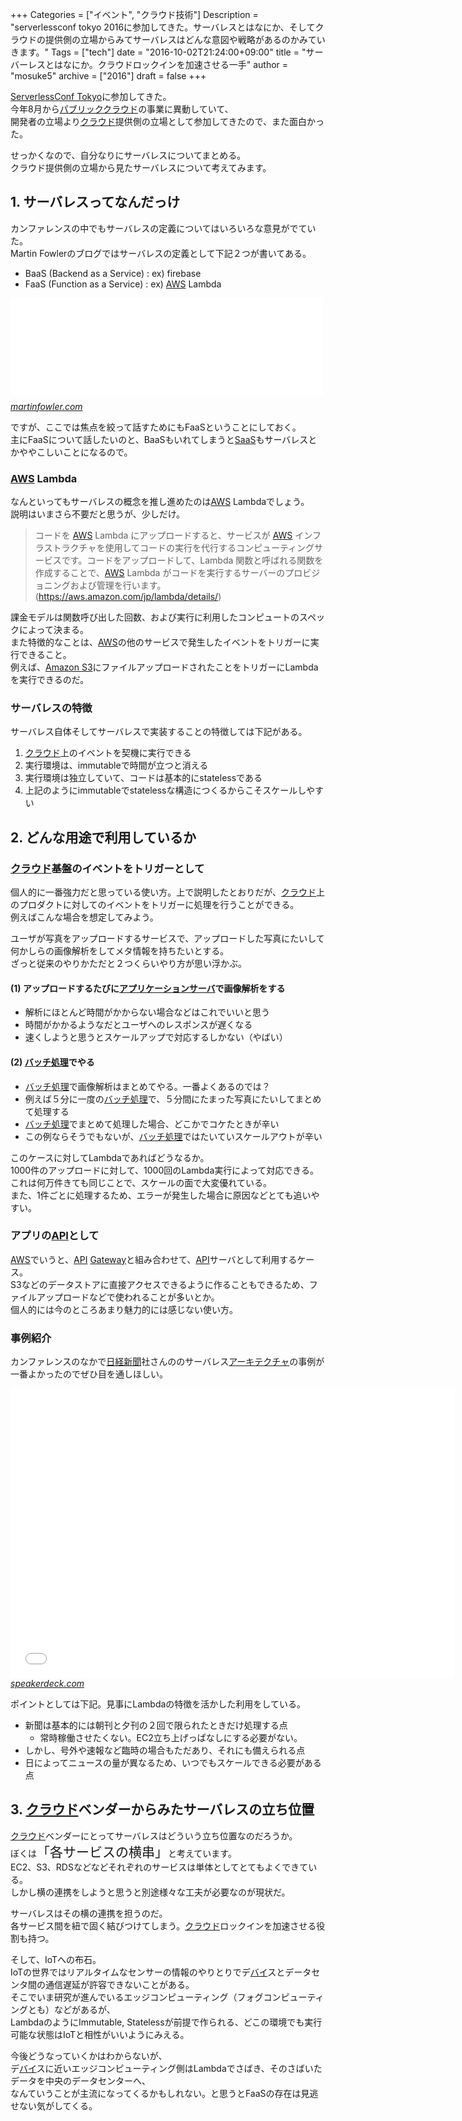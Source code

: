 +++
Categories = ["イベント", "クラウド技術"]
Description = "serverlessconf tokyo 2016に参加してきた。サーバレスとはなにか、そしてクラウドの提供側の立場からみてサーバレスはどんな意図や戦略があるのかみていきます。"
Tags = ["tech"]
date = "2016-10-02T21:24:00+09:00"
title = "サーバーレスとはなにか。クラウドロックインを加速させる一手"
author = "mosuke5"
archive = ["2016"]
draft = false
+++

<body>
<p><a href="http://tokyo.serverlessconf.io/">ServerlessConf Tokyo</a>に参加してきた。<br>
今年8月から<a class="keyword" href="http://d.hatena.ne.jp/keyword/%A5%D1%A5%D6%A5%EA%A5%C3%A5%AF%A5%AF%A5%E9%A5%A6%A5%C9">パブリッククラウド</a>の事業に異動していて、<br>
開発者の立場より<a class="keyword" href="http://d.hatena.ne.jp/keyword/%A5%AF%A5%E9%A5%A6%A5%C9">クラウド</a>提供側の立場として参加してきたので、また面白かった。</p>

<p>せっかくなので、自分なりにサーバレスについてまとめる。<br>
クラウド提供側の立場から見たサーバレスについて考えてみます。</p>
<!--more-->

<h2>1. サーバレスってなんだっけ</h2>

<p>カンファレンスの中でもサーバレスの定義についてはいろいろな意見がでていた。<br>
Martin Fowlerのブログではサーバレスの定義として下記２つが書いてある。</p>

<ul>
<li>BaaS (Backend as a Service) : ex) firebase</li>
<li>FaaS (Function as a Service) : ex) <a class="keyword" href="http://d.hatena.ne.jp/keyword/AWS">AWS</a> Lambda</li>
</ul>


<p><iframe src="//hatenablog-parts.com/embed?url=http%3A%2F%2Fmartinfowler.com%2Farticles%2Fserverless.html" title="Serverless Architectures" class="embed-card embed-webcard" scrolling="no" frameborder="0" style="display: block; width: 100%; height: 155px; max-width: 500px; margin: 10px 0px;"></iframe><cite class="hatena-citation"><a href="http://martinfowler.com/articles/serverless.html">martinfowler.com</a></cite></p>

<p>ですが、ここでは焦点を絞って話すためにもFaaSということにしておく。<br>
主にFaaSについて話したいのと、BaaSもいれてしまうと<a class="keyword" href="http://d.hatena.ne.jp/keyword/SaaS">SaaS</a>もサーバレスとかややこしいことになるので。</p>

<h3>
<a class="keyword" href="http://d.hatena.ne.jp/keyword/AWS">AWS</a> Lambda</h3>

<p>なんといってもサーバレスの概念を推し進めたのは<a class="keyword" href="http://d.hatena.ne.jp/keyword/AWS">AWS</a> Lambdaでしょう。<br>
説明はいまさら不要だと思うが、少しだけ。</p>

<blockquote><p>コードを <a class="keyword" href="http://d.hatena.ne.jp/keyword/AWS">AWS</a> Lambda にアップロードすると、サービスが <a class="keyword" href="http://d.hatena.ne.jp/keyword/AWS">AWS</a> インフラストラクチャを使用してコードの実行を代行するコンピューティングサービスです。コードをアップロードして、Lambda 関数と呼ばれる関数を作成することで、<a class="keyword" href="http://d.hatena.ne.jp/keyword/AWS">AWS</a> Lambda がコードを実行するサーバーのプロビジョニングおよび管理を行います。(<a href="https://aws.amazon.com/jp/lambda/details/">https://aws.amazon.com/jp/lambda/details/</a>)</p></blockquote>

<p>課金モデルは関数呼び出した回数、および実行に利用したコンピュートのスペックによって決まる。<br>
また特徴的なことは、<a class="keyword" href="http://d.hatena.ne.jp/keyword/AWS">AWS</a>の他のサービスで発生したイベントをトリガーに実行できること。<br>
例えば、<a class="keyword" href="http://d.hatena.ne.jp/keyword/Amazon%20S3">Amazon S3</a>にファイルアップロードされたことをトリガーにLambdaを実行できるのだ。</p>

<h3>サーバレスの特徴</h3>

<p>サーバレス自体そしてサーバレスで実装することの特徴しては下記がある。</p>

<ol>
<li>
<a class="keyword" href="http://d.hatena.ne.jp/keyword/%A5%AF%A5%E9%A5%A6%A5%C9">クラウド</a>上のイベントを契機に実行できる</li>
<li>実行環境は、immutableで時間が立つと消える</li>
<li>実行環境は独立していて、コードは基本的にstatelessである</li>
<li>上記のようにimmutableでstatelessな構造につくるからこそスケールしやすい</li>
</ol>


<h2>2. どんな用途で利用しているか</h2>

<h3>
<a class="keyword" href="http://d.hatena.ne.jp/keyword/%A5%AF%A5%E9%A5%A6%A5%C9">クラウド</a>基盤のイベントをトリガーとして</h3>

<p>個人的に一番強力だと思っている使い方。上で説明したとおりだが、<a class="keyword" href="http://d.hatena.ne.jp/keyword/%A5%AF%A5%E9%A5%A6%A5%C9">クラウド</a>上のプロダクトに対してのイベントをトリガーに処理を行うことができる。<br>
例えばこんな場合を想定してみよう。</p>

<p>ユーザが写真をアップロードするサービスで、アップロードした写真にたいして何かしらの画像解析をしてメタ情報を持ちたいとする。<br>
ざっと従来のやりかただと２つくらいやり方が思い浮かぶ。</p>

<h4>(1) アップロードするたびに<a class="keyword" href="http://d.hatena.ne.jp/keyword/%A5%A2%A5%D7%A5%EA%A5%B1%A1%BC%A5%B7%A5%E7%A5%F3%A5%B5%A1%BC%A5%D0">アプリケーションサーバ</a>で画像解析をする</h4>

<ul>
<li>解析にほとんど時間がかからない場合などはこれでいいと思う</li>
<li>時間がかかるようなだとユーザへのレスポンスが遅くなる</li>
<li>速くしようと思うとスケールアップで対応するしかない（やばい）</li>
</ul>


<h4>(2) <a class="keyword" href="http://d.hatena.ne.jp/keyword/%A5%D0%A5%C3%A5%C1%BD%E8%CD%FD">バッチ処理</a>でやる</h4>

<ul>
<li>
<a class="keyword" href="http://d.hatena.ne.jp/keyword/%A5%D0%A5%C3%A5%C1%BD%E8%CD%FD">バッチ処理</a>で画像解析はまとめてやる。一番よくあるのでは？</li>
<li>例えば５分に一度の<a class="keyword" href="http://d.hatena.ne.jp/keyword/%A5%D0%A5%C3%A5%C1%BD%E8%CD%FD">バッチ処理</a>で、５分間にたまった写真にたいしてまとめて処理する</li>
<li>
<a class="keyword" href="http://d.hatena.ne.jp/keyword/%A5%D0%A5%C3%A5%C1%BD%E8%CD%FD">バッチ処理</a>でまとめて処理した場合、どこかでコケたときが辛い</li>
<li>この例ならそうでもないが、<a class="keyword" href="http://d.hatena.ne.jp/keyword/%A5%D0%A5%C3%A5%C1%BD%E8%CD%FD">バッチ処理</a>ではたいていスケールアウトが辛い</li>
</ul>


<p>このケースに対してLambdaであればどうなるか。<br>
1000件のアップロードに対して、1000回のLambda実行によって対応できる。<br>
これは何万件きても同じことで、スケールの面で大変優れている。<br>
また、1件ごとに処理するため、エラーが発生した場合に原因などとても追いやすい。</p>

<h3>アプリの<a class="keyword" href="http://d.hatena.ne.jp/keyword/API">API</a>として</h3>

<p><a class="keyword" href="http://d.hatena.ne.jp/keyword/AWS">AWS</a>でいうと、<a class="keyword" href="http://d.hatena.ne.jp/keyword/API">API</a> <a class="keyword" href="http://d.hatena.ne.jp/keyword/Gateway">Gateway</a>と組み合わせて、<a class="keyword" href="http://d.hatena.ne.jp/keyword/API">API</a>サーバとして利用するケース。<br>
S3などのデータストアに直接アクセスできるように作ることもできるため、ファイルアップロードなどで使われることが多いとか。<br>
個人的には今のところあまり魅力的には感じない使い方。</p>

<h3>事例紹介</h3>

<p>カンファレンスのなかで<a class="keyword" href="http://d.hatena.ne.jp/keyword/%C6%FC%B7%D0%BF%B7%CA%B9">日経新聞</a>社さんののサーバレス<a class="keyword" href="http://d.hatena.ne.jp/keyword/%A5%A2%A1%BC%A5%AD%A5%C6%A5%AF%A5%C1%A5%E3">アーキテクチャ</a>の事例が一番よかったのでぜひ目を通しほしい。</p>

<p><iframe allowfullscreen="true" allowtransparency="true" frameborder="0" height="463" id="talk_frame_361815" mozallowfullscreen="true" src="//speakerdeck.com/player/b4286c46056c404cbd272e253033d0df" style="border:0; padding:0; margin:0; background:transparent;" webkitallowfullscreen="true" width="710"></iframe><cite class="hatena-citation"><a href="https://speakerdeck.com/ikait/serverless-architecture-supports-nikkeis-paper-viewer">speakerdeck.com</a></cite></p>

<p>ポイントとしては下記。見事にLambdaの特徴を活かした利用をしている。</p>

<ul>
<li>新聞は基本的には朝刊と夕刊の２回で限られたときだけ処理する点

<ul>
<li>常時稼働させたくない。EC2立ち上げっぱなしにする必要がない。</li>
</ul>
</li>
<li>しかし、号外や速報など臨時の場合もただあり、それにも備えられる点</li>
<li>日によってニュースの量が異なるため、いつでもスケールできる必要がある点</li>
</ul>


<h2>3. <a class="keyword" href="http://d.hatena.ne.jp/keyword/%A5%AF%A5%E9%A5%A6%A5%C9">クラウド</a>ベンダーからみたサーバレスの立ち位置</h2>

<p><a class="keyword" href="http://d.hatena.ne.jp/keyword/%A5%AF%A5%E9%A5%A6%A5%C9">クラウド</a>ベンダーにとってサーバレスはどういう立ち位置なのだろうか。<br>
ぼくは<span style="font-size: 150%">「各サービスの横串」</span>と考えています。<br>
EC2、S3、RDSなどなどそれぞれのサービスは単体としてとてもよくできている。<br>
しかし横の連携をしようと思うと別途様々な工夫が必要なのが現状だ。</p>

<p>サーバレスはその横の連携を担うのだ。<br>
各サービス間を紐で固く結びつけてしまう。<a class="keyword" href="http://d.hatena.ne.jp/keyword/%A5%AF%A5%E9%A5%A6%A5%C9">クラウド</a>ロックインを加速させる役割も持つ。</p>

<p>そして、IoTへの布石。<br>
IoTの世界ではリアルタイムなセンサーの情報のやりとりでデ<a class="keyword" href="http://d.hatena.ne.jp/keyword/%A5%D0%A5%A4">バイ</a>スとデータセンタ間の通信遅延が許容できないことがある。<br>
そこでいま研究が進んでいるエッジコンピューティング（フォグコンピューティングとも）などがあるが、<br>
LambdaのようにImmutable, Statelessが前提で作られる、どこの環境でも実行可能な状態はIoTと相性がいいようにみえる。</p>

<p>今後どうなっていくかはわからないが、<br>
デ<a class="keyword" href="http://d.hatena.ne.jp/keyword/%A5%D0%A5%A4">バイ</a>スに近いエッジコンピューティング側はLambdaでさばき、そのさばいたデータを中央のデータセンターへ、<br>
なんていうことが主流になってくるかもしれない。と思うとFaaSの存在は見逃せない気がしてくる。</p>
</body>
